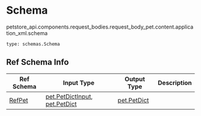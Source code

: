 # Schema
petstore_api.components.request_bodies.request_body_pet.content.application_xml.schema
```
type: schemas.Schema
```

## Ref Schema Info
Ref Schema | Input Type | Output Type | Description
---------- | ---------- | ----------- | ------------
[RefPet](ref_pet.md) | [pet.PetDictInput](../../../../components/schema/pet.md#petdictinput), [pet.PetDict](../../../../components/schema/pet.md#petdict) | [pet.PetDict](../../../../components/schema/pet.md#petdict) |
